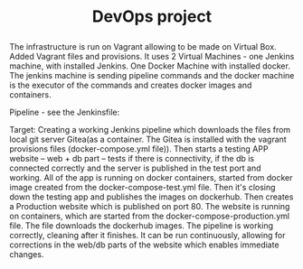 # <p align="center"> DevOps project <p>

The infrastructure is run on Vagrant allowing to be made on Virtual Box. Added Vagrant files and provisions. It uses 2 Virtual Machines - one Jenkins machine, with installed Jenkins. One Docker Machine with installed docker. The jenkins machine is sending pipeline commands and the docker machine is the executor of the commands and creates docker images and containers.

Pipeline - see the Jenkinsfile:
  
 Target: Creating a working Jenkins pipeline which downloads the files from local git server Gitea(as a container. The Gitea is installed with the vagrant provisions files (docker-compose.yml file)). Then starts a testing APP website – web + db part – tests if there is connectivity, if the db is connected correctly and the server is published in the test port and working. All of the app is running on docker containers, started from docker image created from the docker-compose-test.yml file. Then it's closing down the testing app and publishes the images on dockerhub. Then creates a Production website which is published on port 80. The website is running on containers, which are started from the docker-compose-production.yml file. The file downloads the dockerhub images. The pipeline is working correctly, cleaning after it finishes. It can be run continuously, allowing for corrections in the web/db parts of the website which enables immediate changes.



